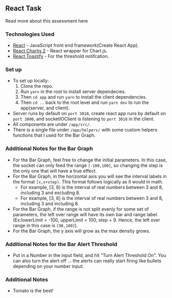 ## React Task

Read more about this assessment here

### Technologies Used

- [React](https://reactjs.org/) - JavaScript front end framework(Create React App).
- [React Chartjs 2](https://www.chartjs.org/) - React wrapper for Chart.js.
- [React Toastify](https://www.npmjs.com/package/react-toastify) - For the threshold notifcation.


### Set up

- To set up locally: 
    1) Clone the repo.
    2) Run `yarn` in the root to install server dependecies.
    3) Then `cd app` and run `yarn` to install the client dependencies. 
    4) Then `cd ..` back to the root level and run `yarn dev` to run the app(server, and client).
- Server runs by default on `port 3010`, create react app runs by default on `port 3000`, and socketIOClient is listening to `port 3010` in the client.
- All components are under `/app/src/`.
- There is a single file under `/app/helpers/` with some custom helpers functions that I used for the Bar Graph.


### Additional Notes for the Bar Graph

- For the Bar Graph, feel free to change the initial parameters. In this case, the socket can only feed the range `[-100,100]`, so changing the step is the only one that will have a true effect.
- For the Bar Graph, in the horizontal axis you will see the interval labels in the format `[x,x+step)`. This format follows logically as it would in math.
    - For example, [3, 8) is the interval of real numbers between 3 and 8, including 3 and excluding 8.
    - For example, [3, 8] is the interval of real numbers between 3 and 8, including 3 and including 8.
- For the Bar Graph, if the range is not split evenly for some set of parameters, the left over range will have its own bar and range label. (Ex:lowerLimit = -100, upperLimit = 100, step = 9. Hence, the left over range in this case is `[98,100]`).
- For the Bar Graph, the y axis will grow as the max density grows.

### Additional Notes for the Bar Alert Threshold

- Put in a Number in the input field, and hit "Turn Alert Threshold On". You can also turn the alert off ... the alerts can really start firing like bullets depending on your number input.

### Additional Notes 
- Tomato is the best!
